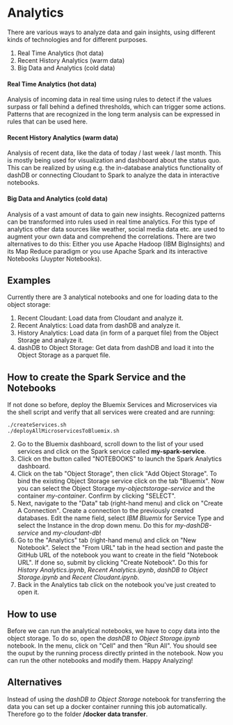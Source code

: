 # Analytics
There are various ways to analyze data and gain insights, using different kinds of technologies and for different purposes.

1. Real Time Analytics (hot data)
2. Recent History Analytics (warm data)
3. Big Data and Analytics (cold data)

#### Real Time Analytics (hot data)
Analysis of incoming data in real time using rules to detect if the values surpass or fall behind a defined thresholds, which can trigger some actions. Patterns that are recognized in the long term analysis can be expressed in rules that can be used here.

#### Recent History Analytics (warm data)
Analysis of recent data, like the data of today / last week / last month. This is mostly being used for visualization and dashboard about the status quo. This can be realized by using e.g. the in-database analytics functionality of dashDB or connecting Cloudant to Spark to analyze the data in interactive notebooks.

#### Big Data and Analytics (cold data)
Analysis of a vast amount of data to gain new insights. Recognized patterns can be transformed into rules used in real time analytics. For this type of analytics other data sources like weather, social media data etc. are used to augment your own data and comprehend the correlations. There are two alternatives to do this:
Either you use Apache Hadoop (IBM BigInsights) and its Map Reduce paradigm or you use Apache Spark and its interactive Notebooks (Juypter Notebooks).

## Examples
Currently there are 3 analytical notebooks and one for loading data to the object storage:

1. Recent Cloudant: Load data from Cloudant and analyze it.
2. Recent Analytics: Load data from dashDB and analyze it.
3. History Analytics: Load data (in form of a parquet file) from the Object Storage and analyze it.
4. dashDB to Object Storage: Get data from dashDB and load it into the Object Storage as a parquet file.

## How to create the Spark Service and the Notebooks
If not done so before, deploy the Bluemix Services and Microservices via the shell script and verify that all services were created and are running:
```
./createServices.sh
./deployAllMicroservicesToBluemix.sh
```
2. Go to the Bluemix dashboard, scroll down to the list of your used services and click on the Spark service called **my-spark-service**.
3. Click on the button called "NOTEBOOKS" to launch the Spark Analytics dashboard.
4. Click on the tab "Object Storage", then click "Add Object Storage". To bind the existing Object Storage service click on the tab "Bluemix". Now you can select the Object Storage *my-objectstorage-service* and the container *my-container*. Confirm by clicking "SELECT".
5. Next, navigate to the "Data" tab (right-hand menu) and click on "Create A Connection". Create a connection to the previously created databases. Edit the name field, select *IBM Bluemix* for Service Type and select the Instance in the drop down menu. Do this for *my-dashDB-service* and *my-cloudant-db*!
6. Go to the "Analytics" tab (right-hand menu) and click on "New Notebook". Select the "From URL" tab in the head section and paste the GitHub URL of the notebook you want to create in the field "Notebook URL". If done so, submit by clicking "Create Notebook". Do this for *History Analytics.ipynb*, *Recent Analytics.ipynb*, *dashDB to Object Storage.ipynb* and *Recent Cloudant.ipynb*.
7. Back in the Analytics tab click on the notebook you've just created to open it.

## How to use
Before we can run the analytical notebooks, we have to copy data into the object storage. To do so, open the *dashDB to Object Storage.ipynb* notebook. In the menu, click on "Cell" and then "Run All". You should see the ouput by the running process directly printed in the notebook. Now you can run the other notebooks and modify them. Happy Analyzing!

## Alternatives
Instead of using the *dashDB to Object Storage* notebook for transferring the data you can set up a docker container running this job automatically. Therefore go to the folder **/docker data transfer**.
